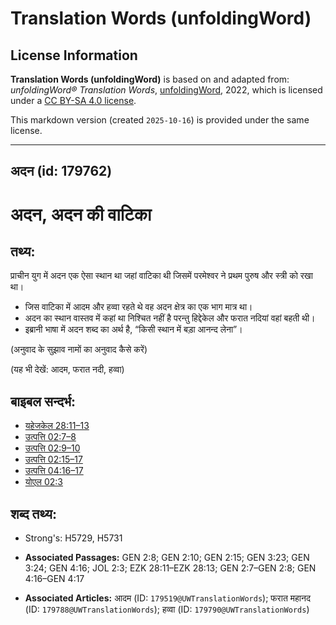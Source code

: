 # Translation Words (unfoldingWord)

## License Information

**Translation Words (unfoldingWord)** is based on and adapted from: _unfoldingWord® Translation Words_, [unfoldingWord](https://unfoldingword.org/utw), 2022, which is licensed under a [CC BY-SA 4.0 license](https://creativecommons.org/licenses/by-sa/4.0/legalcode.en).

This markdown version (created `2025-10-16`) is provided under the same license.



--------------------------------

## अदन (id: 179762)

अदन, अदन की वाटिका
==================

तथ्य:
-----

प्राचीन युग में अदन एक ऐसा स्थान था जहां वाटिका थी जिसमें परमेश्वर ने प्रथम पुरुष और स्त्री को रखा था।

* जिस वाटिका में आदम और हव्वा रहते थे वह अदन क्षेत्र का एक भाग मात्र था।
* अदन का स्थान वास्तव में कहां था निश्चित नहीं है परन्तु हिद्देकेल और फरात नदियां वहां बहती थी।
* इब्रानी भाषा में अदन शब्द का अर्थ है, “किसी स्थान में बड़ा आनन्द लेना”।

(अनुवाद के सुझाव नामों का अनुवाद कैसे करें)

(यह भी देखें: आदम, फरात नदी, हव्वा)

बाइबल सन्दर्भ:
--------------

* [यहेजकेल 28:11–13](https://ref.ly/Ezek28:11-Ezek28:13)
* [उत्पत्ति 02:7–8](https://ref.ly/Gen2:7-Gen2:8)
* [उत्पत्ति 02:9–10](https://ref.ly/Gen2:9-Gen2:10)
* [उत्पत्ति 02:15–17](https://ref.ly/Gen2:15-Gen2:17)
* [उत्पत्ति 04:16–17](https://ref.ly/Gen4:16-Gen4:17)
* [योएल 02:3](https://ref.ly/Joel2:3)

शब्द तथ्य:
----------

* Strong's: H5729, H5731

* **Associated Passages:** GEN 2:8; GEN 2:10; GEN 2:15; GEN 3:23; GEN 3:24; GEN 4:16; JOL 2:3; EZK 28:11–EZK 28:13; GEN 2:7–GEN 2:8; GEN 4:16–GEN 4:17
* **Associated Articles:** आदम (ID: `179519@UWTranslationWords`); फरात महानद (ID: `179788@UWTranslationWords`); हव्वा (ID: `179790@UWTranslationWords`)


